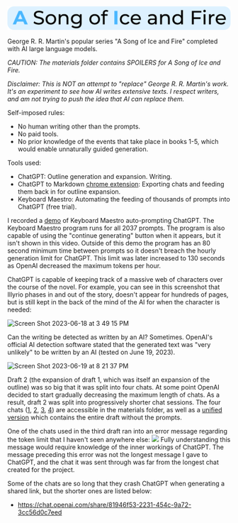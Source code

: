 ![AI Song of Ice and Fire Logo](./ai_song_of_ice_and_fire_logo.svg)

George R. R. Martin's popular series "A Song of Ice and Fire" completed with AI large language models.

*CAUTION: The materials folder contains SPOILERS for A Song of Ice and Fire.*

*Disclaimer: This is NOT an attempt to "replace" George R. R. Martin's work. It's an experiment to see how AI writes extensive texts. I respect writers, and am not trying to push the idea that AI can replace them.*

Self-imposed rules:
- No human writing other than the prompts.
- No paid tools.
- No prior knowledge of the events that take place in books 1-5, which would enable unnaturally guided generation.

Tools used:
- ChatGPT: Outline generation and expansion. Writing.
- ChatGPT to Markdown [chrome extension](https://chrome.google.com/webstore/detail/chatgpt-to-markdown/adghjpdmpbcmppeafpodcjpagmegdpci): Exporting chats and feeding them back in for outline expansion.
- Keyboard Maestro: Automating the feeding of thousands of prompts into ChatGPT (free trial).

I recorded a [demo](https://github.com/LiamSwayne/AI-song-of-ice-and-fire/assets/108629034/b6b4f455-62a6-4cb9-8029-afad2bb78a6e) of Keyboard Maestro auto-prompting ChatGPT. The Keyboard Maestro program runs for all 2037 prompts. The program is also capable of using the "continue generating" button when it appears, but it isn't shown in this video. Outside of this demo the program has an 80 second minimum time between prompts so it doesn't breach the hourly generation limit for ChatGPT. This limit was later increased to 130 seconds as OpenAI decreased the maximum tokens per hour.

ChatGPT is capable of keeping track of a massive web of characters over the course of the novel. For example, you can see in this screenshot that Illyrio phases in and out of the story, doesn't appear for hundreds of pages, but is still kept in the back of the mind of the AI for when the character is needed:

<img width="600" alt="Screen Shot 2023-06-18 at 3 49 15 PM" src="https://github.com/LiamSwayne/AI-song-of-ice-and-fire/assets/108629034/21ad1d18-1cd8-4480-a650-1de278c82e3c">

Can the writing be detected as written by an AI? Sometimes. OpenAI's official AI detection software stated that the generated text was "very unlikely" to be written by an AI (tested on June 19, 2023).

<img width="600" alt="Screen Shot 2023-06-19 at 8 21 37 PM" src="https://github.com/LiamSwayne/AI-song-of-ice-and-fire/assets/108629034/ce527587-5f89-4ee3-8112-64e0f41d7518">

Draft 2 (the expansion of draft 1, which was itself an expansion of the outline) was so big that it was split into four chats. At some point OpenAI decided to start gradually decreasing the maximum length of chats. As a result, draft 2 was split into progressively shorter chat sessions. The four chats ([1](./materials/draft_2_chat_1.md), [2](./materials/draft_2_chat_2.md), [3](./materials/draft_2_chat_3.md), [4](./materials/draft_2_chat_4.md)) are accessible in the materials folder, as well as a [unified version](./materials/draft_2_temporary_unformatted.md) which contains the entire draft without the prompts.

One of the chats used in the third draft ran into an error message regarding the token limit that I haven't seen anywhere else:
<img width="600" src="https://raw.githubusercontent.com/LiamSwayne/AI-Song-Of-Ice-And-Fire/main/chatGPT_token_limit.png?token=GHSAT0AAAAAACE33CI2IFHA4NJBWALKET7UZFRINIQ">
Fully understanding this message would require knowledge of the inner workings of ChatGPT. The message preceding this error was not the longest message I gave to ChatGPT, and the chat it was sent through was far from the longest chat created for the project.

Some of the chats are so long that they crash ChatGPT when generating a shared link, but the shorter ones are listed below:
- https://chat.openai.com/share/81946f53-2231-454c-9a72-3cc56d0c7eed
